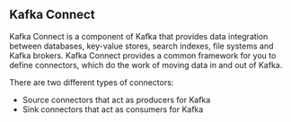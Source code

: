 ## Kafka Connect

Kafka Connect is a component of Kafka that provides data integration between databases, key-value stores, search indexes, file systems and Kafka brokers. Kafka Connect provides a common framework for you to define connectors, which do the work of moving data in and out of Kafka.

There are two different types of connectors:

- Source connectors that act as producers for Kafka
- Sink connectors that act as consumers for Kafka
